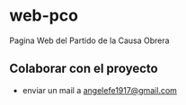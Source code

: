 # web-pco
Pagina Web del Partido de la Causa Obrera

## Colaborar con el proyecto
- enviar un mail a angelefe1917@gmail.com
